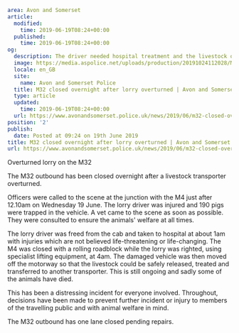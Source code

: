 ```yaml
area: Avon and Somerset
article:
  modified:
    time: 2019-06-19T08:24+00:00
  published:
    time: 2019-06-19T08:24+00:00
og:
  description: The driver needed hospital treatment and the livestock on the transporter are being assessed by a vet&#8230;
  image: https://media.aspolice.net/uploads/production/20191024112028/M321-e1560932250616.jpg
  locale: en_GB
  site:
    name: Avon and Somerset Police
  title: M32 closed overnight after lorry overturned | Avon and Somerset Police
  type: article
  updated:
    time: 2019-06-19T08:24+00:00
  url: https://www.avonandsomerset.police.uk/news/2019/06/m32-closed-overnight-after-lorry-overturned/
position: '2'
publish:
  date: Posted at 09:24 on 19th June 2019
title: M32 closed overnight after lorry overturned | Avon and Somerset Police
url: https://www.avonandsomerset.police.uk/news/2019/06/m32-closed-overnight-after-lorry-overturned/
```

Overturned lorry on the M32

The M32 outbound has been closed overnight after a livestock transporter overturned.

Officers were called to the scene at the junction with the M4 just after 12.10am on Wednesday 19 June. The lorry driver was injured and 190 pigs were trapped in the vehicle. A vet came to the scene as soon as possible. They were consulted to ensure the animals' welfare at all times.

The lorry driver was freed from the cab and taken to hospital at about 1am with injuries which are not believed life-threatening or life-changing. The M4 was closed with a rolling roadblock while the lorry was righted, using specialist lifting equipment, at 4am. The damaged vehicle was then moved off the motorway so that the livestock could be safely released, treated and transferred to another transporter. This is still ongoing and sadly some of the animals have died.

This has been a distressing incident for everyone involved. Throughout, decisions have been made to prevent further incident or injury to members of the travelling public and with animal welfare in mind.

The M32 outbound has one lane closed pending repairs.
